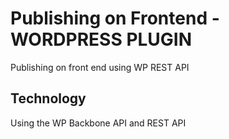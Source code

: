 # Publishing on Frontend - WORDPRESS PLUGIN
Publishing on front end using WP REST API

## Technology
Using the WP Backbone API and REST API
